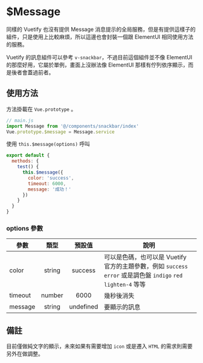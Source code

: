 # $Message

同樣的 Vuetify 也沒有提供 Message 消息提示的全局服務，但是有提供這樣子的組件，只是使用上比較麻煩，所以這邊也會封裝一個跟 ElementUI 相同使用方法的服務。

Vuetify 的訊息組件可以參考 `v-snackbar`，不過目前這個組件並不像 ElementUI 的那麼好用，它屬於單例，畫面上沒辦法像 ElementUI 那樣有佇列依序顯示，而是後者會蓋過前者。

## 使用方法

方法掛載在 `Vue.prototype` 。

```js
// main.js
import Message from '@/components/snackbar/index'
Vue.prototype.$message = Message.service
```

使用 `this.$message(options)` 呼叫

```js
export default {
  methods: {
    test() {
      this.$message({
        color: 'success',
        timeout: 6000,
        message: '成功！'
      })
    }
  }
}
```

### options 參數

| 參數    |  類型  |  預設值   | 說明                                                                                                         |
| ------- | :----: | :-------: | ------------------------------------------------------------------------------------------------------------ |
| color   | string |  success  | 可以是色碼，也可以是 Vuetify 官方的主題參數，例如 `success` `error` 或是調色盤 `indigo` `red lighten-4` 等等 |
| timeout | number |   6000    | 幾秒後消失                                                                                                   |
| message | string | undefined | 要顯示的訊息                                                                                                 |


## 備註

目前僅做純文字的顯示，未來如果有需要增加 `icon` 或是遷入 `HTML` 的需求則需要另外在做調整。